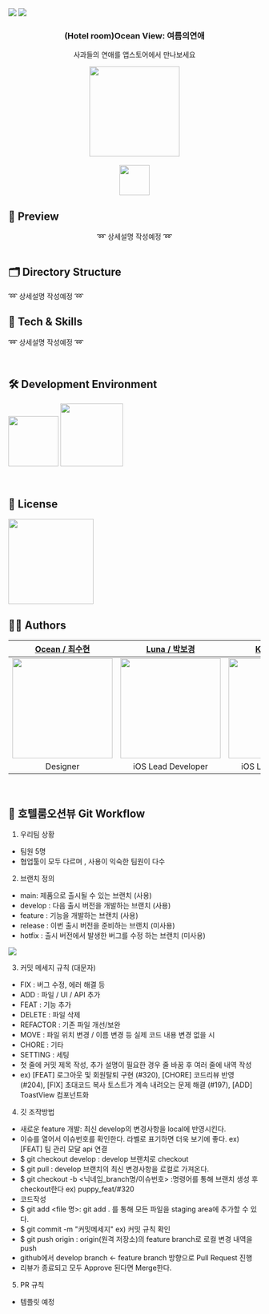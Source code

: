 <img src="https://github.com/DeveloperAcademy-POSTECH/MC3-Team8-OceanView/assets/97583162/ed7f7c66-eb97-4d1b-a31b-12f848989ec4"/>
<img src="https://github.com/DeveloperAcademy-POSTECH/MC3-Team8-OceanView/assets/97583162/1bea3467-4f90-41e4-ac0d-8e19d32a4589"/>
<h3 align="center">(Hotel room)Ocean View: 여름의연애</h3>
<p align="center">사과들의 연애를 앱스토어에서 만나보세요</p>

<div style="display: flex; flex-direction: column;" align="center" >
  <a href="https://www.apple.com/kr/store">
    <img src="https://user-images.githubusercontent.com/81340603/204947353-18c33fe9-c49b-443a-b1e2-7cf9a85bb91b.png" width=180px />
  </a>
<p3>&nbsp;&nbsp;&nbsp;</p3>
  <a href="https://github.com/DeveloperAcademy-POSTECH/MC2-Team11-EZ">
    <img src="https://user-images.githubusercontent.com/81340603/205491490-1ec07066-5b90-4277-9907-42b1ef47fe45.png" width=60px/>
  </a>
</div>

<div>  </div>

<h2>🧐 Preview</h2>



<div align="center">
  ➿
  상세설명 작성예정
  ➿
</div>

<br>

<h2>🗂 Directory Structure</h2>


➿
상세설명 작성예정
➿
<br>

<h2>🔩 Tech & Skills</h2>

➿
상세설명 작성예정
➿

<br>

<h2>🛠 Development Environment</h2>

<img width="100" src="https://img.shields.io/badge/IOS-16%2B-silver"> <img width="125" src="https://img.shields.io/badge/Xcode-14.3-blue">

<br>


<h2>🔏 License</h2>
<img width="170" src="https://img.shields.io/badge/MIT License-2.0-yellow">


<br>

<h2>👨‍🎨 Authors</h2>

|[Ocean / 최수현](https://github.com)|[Luna / 박보경](https://github.com)|[Kiwi / 송기원](https://github.com)|[D.goggins / 성훈용](https://github.com)|[Puppy / 최영재](https://github.com)|
|:---:|:---:|:---:|:---:|:---:|
| <img width=200px src="https://user-images.githubusercontent.com/20789760/251167485-d16dfcc5-7c68-49d5-8df7-88a758d82f51.jpeg"/> | <img width=200px src="https://user-images.githubusercontent.com/20789760/251167508-36f8efcd-dd3e-41ac-87d3-a9765a1e40b4.png"/> | <img width=200px src="https://user-images.githubusercontent.com/20789760/251167554-ddad6d46-eed5-44ec-a70a-d94a020da15f.jpeg"/> | <img width=200px src="https://user-images.githubusercontent.com/20789760/251167578-2df25fd9-9819-4eed-a1fb-4145470fa653.JPG"/> | <img width=200px src="https://user-images.githubusercontent.com/20789760/251167592-a9d4a0a6-395b-4cc7-a98b-eb7e8510b92f.png"/> |  
|<center>Designer</center>|<center>iOS Lead Developer</center>|<center>iOS Lead Developer</center>|<center>Designer</center>|<center>iOS Lead Developer</center>|


<br>

<h2> 🚨 호텔룸오션뷰 Git Workflow </h2>

1. 우리팀 상황
- 팀원 5명
- 협업툴이 모두 다르며 , 사용이 익숙한 팀원이 다수 

2. 브랜치 정의
- main: 제품으로 출시될 수 있는 브랜치 (사용)
- develop : 다음 출시 버전을 개발하는 브랜치 (사용)
- feature : 기능을 개발하는 브랜치 (사용)
- release : 이번 출시 버전을 준비하는 브랜치 (미사용)
- hotfix : 출시 버전에서 발생한 버그를 수정 하는 브랜치 (미사용)

<img src="https://user-images.githubusercontent.com/20789760/235433624-399b14a2-caf9-4b1b-8941-9f8241f8aa24.png" />

3. 커밋 메세지 규칙 (대문자)
- FIX : 버그 수정, 에러 해결 등
- ADD : 파일 / UI / API 추가
- FEAT : 기능 추가
- DELETE : 파일 삭제
- REFACTOR : 기존 파일 개선/보완
- MOVE : 파일 위치 변경 / 이름 변경 등 실제 코드 내용 변경 없을 시
- CHORE : 기타 
- SETTING : 세팅
- 첫 줄에 커밋 제목 작성, 추가 설명이 필요한 경우 줄 바꿈 후 여러 줄에 내역 작성
- ex) [FEAT] 로그아웃 및 회원탈퇴 구현 (#320), [CHORE] 코드리뷰 반영 (#204), [FIX] 초대코드 복사 토스트가 계속 내려오는 문제 해결 (#197), [ADD] ToastView 컴포넌트화

4. 깃 조작방법 
- 새로운 feature 개발: 최신 develop의 변경사항을 local에 반영시킨다.
- 이슈를 열어서 이슈번호를 확인한다. 라벨로 표기하면 더욱 보기에 좋다. ex) [FEAT] 팀 관리 모달 api 연결 
- $ git checkout develop : develop 브랜치로 checkout
- $ git pull : develop 브랜치의 최신 변경사항을 로컬로 가져온다. 
- $ git checkout -b <닉네임_branch명/이슈번호> :명령어를 통해 브랜치 생성 후 checkout한다 ex) puppy_feat/#320
- 코드작성
- $ git add <file 명>: git add . 를 통해 모든 파일을 staging area에 추가할 수 있다. 
- $ git commit -m "커밋메세지" ex) 커밋 규칙 확인
- $ git push origin <feature branch>: origin(원격 저장소)의 feature branch로 로컬 변경 내역을 push
- github에서 develop branch <- feature branch 방향으로  Pull Request 진행
- 리뷰가 종료되고 모두 Approve 된다면 Merge한다. 

5. PR 규칙
 - 템플릿 예정

